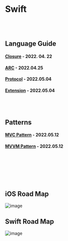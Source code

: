 # Swift

<br><br>

## Language Guide

 #### [Closure](https://github.com/Raccoon97/Swift/blob/main/Closure.md) - 2022. 04. 22
 #### [ARC](https://github.com/Raccoon97/Swift/blob/main/ARC.md) - 2022.04.25
 #### [Protocol](https://github.com/Raccoon97/Swift/blob/main/Protocol.md) - 2022.05.04
 #### [Extension](https://github.com/Raccoon97/Swift/blob/main/Extension.md) - 2022.05.04

<br><br>

## Patterns
 #### [MVC Pattern](https://github.com/Raccoon97/Swift/blob/main/MVC%20Pattern.md) - 2022.05.12
 #### [MVVM Pattern](https://github.com/Raccoon97/Swift/blob/main/MVVM%20Pattern.md) - 2022.05.12

<br><br><br><br><br>

## iOS Road Map
![image](https://raw.githubusercontent.com/godrm/mobile-developer-roadmap/master/Images/iOS_roadmap_v1.0.png)

## Swift Road Map
![image](https://raw.githubusercontent.com/godrm/mobile-developer-roadmap/master/Images/Swift_programming_roadmap_v0.9.png)

